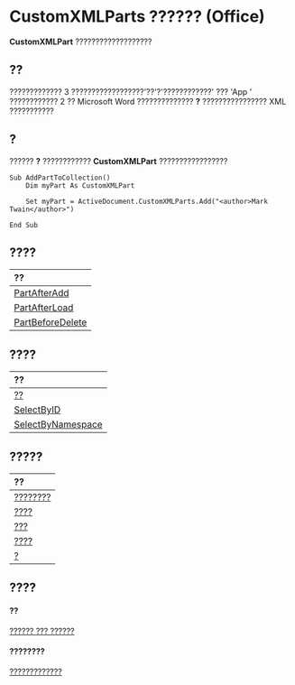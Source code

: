 
# CustomXMLParts ?????? (Office)

 **CustomXMLPart** ???????????????????


## ??

????????????? 3 ??????????????????'??'?'????????????' ??? 'App ' ???????????? 2 ?? Microsoft Word ?????????????? **?** ???????????????? XML ???????????


## ?

?????? **?** ???????????? **CustomXMLPart** ?????????????????


```
Sub AddPartToCollection() 
    Dim myPart As CustomXMLPart 
 
    Set myPart = ActiveDocument.CustomXMLParts.Add("<author>Mark Twain</author>") 
     
End Sub
```


## ????



|**??**|
|:-----|
|[PartAfterAdd](c1a263a5-94cb-f563-145b-151a52a31d52.md)|
|[PartAfterLoad](d59fe837-27b5-300f-133f-ffb01f5f95b9.md)|
|[PartBeforeDelete](50fa1172-3eac-e091-660e-693a91aaf330.md)|

## ????



|**??**|
|:-----|
|[??](f2c1588b-c11b-49ca-5db6-4fa4c26d10c5.md)|
|[SelectByID](e9c0d3a1-c625-bb86-b4ca-6916d4a8a6b0.md)|
|[SelectByNamespace](39dcce9c-4354-0211-c2cf-393917bf6aef.md)|

## ?????



|**??**|
|:-----|
|[????????](716a8209-ac4f-1cd3-353c-03552ea53035.md)|
|[????](e5c8962f-3f93-8d2c-c5cf-8b485c1b2664.md)|
|[???](b230333f-1bf4-95d6-71d5-089ce884df98.md)|
|[????](801a4462-ccf9-8aa7-f894-4ed89ae09c62.md)|
|[?](6d158523-0297-b823-687c-5b6f3985616b.md)|

## ????


#### ??


[?????? ??? ??????](499c789a-aba2-0fad-649a-0ea964cd3b5e.md)
#### ????????


[?????????????](http://msdn.microsoft.com/library/4e77b5ea-b73c-020f-4abf-25adc200de23%28Office.15%29.aspx)
